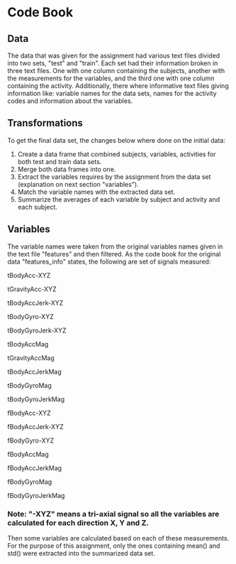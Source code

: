 # Code Book

## Data
The data that was given for the assignment had various text files divided into two sets, "test" and "train". Each set had their information broken in three text files. One with one column containing the subjects, another with the measurements for the variables, and the third one with one column containing the activity.
Additionally, there where informative text files giving information like: variable names for the data sets, names for the activity codes and information about the variables.

## Transformations
To get the final data set, the changes below where done on the initial data:
  
  1. Create a data frame that combined subjects, variables, activities for both test and train data sets.
  2. Merge both data frames into one.
  3. Extract the variables requires by the assignment from the data set (explanation on next section "variables").
  4. Match the variable names with the extracted data set.
  5. Summarize the averages of each variable by subject and activity and each subject.
  
## Variables
The variable names were taken from the original variables names given in the text file "features" and then filtered.
As the code book for the original data "features_info" states, the following are set of signals measured:

tBodyAcc-XYZ

tGravityAcc-XYZ

tBodyAccJerk-XYZ

tBodyGyro-XYZ

tBodyGyroJerk-XYZ

tBodyAccMag

tGravityAccMag

tBodyAccJerkMag

tBodyGyroMag

tBodyGyroJerkMag

fBodyAcc-XYZ

fBodyAccJerk-XYZ

fBodyGyro-XYZ

fBodyAccMag

fBodyAccJerkMag

fBodyGyroMag

fBodyGyroJerkMag

### Note: "-XYZ" means a tri-axial signal so all the variables are calculated for each direction X, Y and Z.

Then some variables are calculated based on each of these measurements. For the purpose of this assignment, only the ones containing mean() and std() were extracted into the summarized data set.
